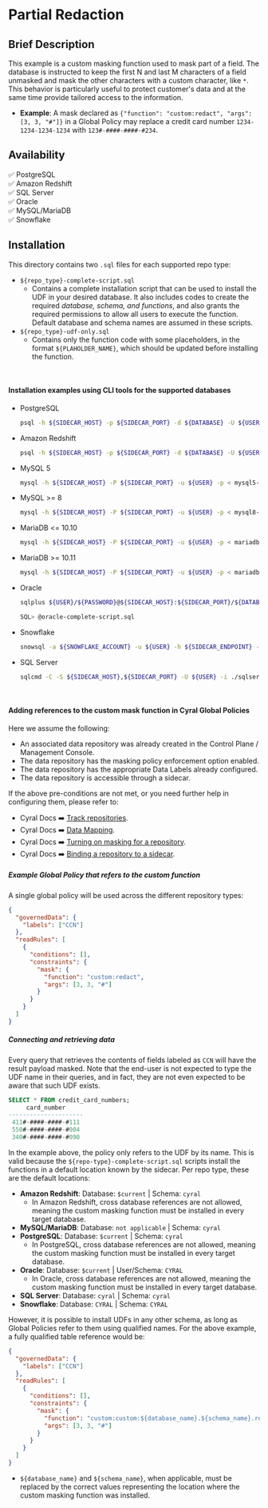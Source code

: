 # Partial Redaction


Brief Description
-----------------
This example is a custom masking function used to mask part of a field. The database is instructed to keep the first N and last M characters of a field unmasked and mask the other characters with a custom character, like `*`. This behavior is particularly useful to protect customer's data and at the same time provide tailored access to the information.

* **Example**: A mask declared as `{"function": "custom:redact", "args": [3, 3, "#"]}` in a Global Policy may replace a credit card number `1234-1234-1234-1234` with `123#-####-####-#234`.


Availability
------------

:white_check_mark: PostgreSQL <br> :white_check_mark: Amazon Redshift <br>  :white_check_mark: SQL Server <br> :white_check_mark: Oracle <br> :white_check_mark: MySQL/MariaDB <br> :white_check_mark: Snowflake

Installation
------------

This directory contains two `.sql` files for each supported repo type:
* `${repo_type}-complete-script.sql`
  * Contains a complete installation script that can be used to install the UDF in your desired database. It also includes codes to create the required *database, schema, and functions*, and also grants the required permissions to allow all users to execute the function. Default database and schema names are assumed in these scripts.
* `${repo_type}-udf-only.sql`
  * Contains only the function code with some placeholders, in the format `${PLAHOLDER_NAME}`, which should be updated before installing the function.

<br>

#### Installation examples using CLI tools for the supported databases
* PostgreSQL 
  ```sh
  psql -h ${SIDECAR_HOST} -p ${SIDECAR_PORT} -d ${DATABASE} -U ${USER} -f ./postgresql-complete-script.sql
  ```
* Amazon Redshift
  ```sh
  psql -h ${SIDECAR_HOST} -p ${SIDECAR_PORT} -d ${DATABASE} -U ${USER} -f ./redshift-complete-script.sql
  ```
* MySQL 5
  ```sh
  mysql -h ${SIDECAR_HOST} -P ${SIDECAR_PORT} -u ${USER} -p < mysql5-complete-script.sql
  ```
* MySQL >= 8
  ```sh
  mysql -h ${SIDECAR_HOST} -P ${SIDECAR_PORT} -u ${USER} -p < mysql8-complete-script.sql
  ```
* MariaDB <= 10.10
  ```sh
  mysql -h ${SIDECAR_HOST} -P ${SIDECAR_PORT} -u ${USER} -p < mariadb10.10-complete-script.sql
  ```
* MariaDB >= 10.11
  ```sh
  mysql -h ${SIDECAR_HOST} -P ${SIDECAR_PORT} -u ${USER} -p < mariadb10.11-complete-script.sql
  ```
* Oracle
  ```sh
  sqlplus ${USER}/${PASSWORD}@${SIDECAR_HOST}:${SIDECAR_PORT}/${DATABASE}

  SQL> @oracle-complete-script.sql
  ```
* Snowflake
  ```sh
  snowsql -a ${SNOWFLAKE_ACCOUNT} -u ${USER} -h ${SIDECAR_ENDPOINT} -p ${SIDECAR_PORT} -w ${WAREHOUSE} -f ./snowflake-complete-script.sql
  ```
* SQL Server
  ```sh
  sqlcmd -C -S ${SIDECAR_HOST},${SIDECAR_PORT} -U ${USER} -i ./sqlserver-complete-script.sql
  ```
<br>

#### Adding references to the custom mask function in Cyral Global Policies


Here we assume the following:
  * An associated data repository was already created in the Control Plane / Management Console.
  * The data repository has the masking policy enforcement option enabled.
  * The data repository has the appropriate Data Labels already configured.
  * The data repository is accessible through a sidecar.

If the above pre-conditions are not met, or you need further help in configuring them, please refer to:
* Cyral Docs :arrow_right: [Track repositories](https://cyral.com/docs/manage-repositories/repo-track).
* Cyral Docs :arrow_right: [Data Mapping](https://cyral.com/docs/policy/datamap).
* Cyral Docs :arrow_right: [Turning on masking for a repository](https://cyral.com/docs/using-cyral/masking/#turn-on-masking-for-the-repository-in-cyral).
* Cyral Docs :arrow_right: [Binding a repository to a sidecar](https://cyral.com/docs/sidecars/sidecar-bind-repo).

##### Example Global Policy that refers to the custom function

A single global policy will be used across the different repository types: 
```json
{
  "governedData": {
    "labels": ["CCN"]
  },
  "readRules": [
    {
      "conditions": [],
      "constraints": {
        "mask": {
          "function": "custom:redact",
          "args": [3, 3, "#"]
        }
      }
    }
  ]
}
```

##### Connecting and retrieving data

Every query that retrieves the contents of fields labeled as `CCN` will have the result payload masked. Note that the end-user is not expected to type the UDF name in their queries, and in fact, they are not even expected to be aware that such UDF exists.

```sql
SELECT * FROM credit_card_numbers;
     card_number     
---------------------
 411#-####-####-#111
 550#-####-####-#004
 340#-####-####-#090
```

In the example above, the policy only refers to the UDF by its name. This is valid because the `${repo-type}-complete-script.sql` scripts install the functions in a default location known by the sidecar. Per repo type, these are the default locations:
  * **Amazon Redshift**:  Database: `$current` | Schema: `cyral`
    * In Amazon Redshift, cross database references are not allowed, meaning the custom masking function must be installed in every target database.
  * **MySQL/MariaDB**: Database: `not applicable` | Schema: `cyral`
  * **PostgreSQL**:  Database: `$current` | Schema: `cyral`
    * In PostgreSQL, cross database references are not allowed, meaning the custom masking function must be installed in every target database.
  * **Oracle**:  Database: `$current` | User/Schema: `CYRAL`
    * In Oracle, cross database references are not allowed, meaning the custom masking function must be installed in every target database.
  * **SQL Server**:  Database: `cyral` | Schema: `cyral`
  * **Snowflake**:  Database: `CYRAL` | Schema: `CYRAL`

However, it is possible to install UDFs in any other schema, as long as Global Policies refer to them using qualified names. For the above example, a fully qualified table
reference would be:

```json
{
  "governedData": {
    "labels": ["CCN"]
  },
  "readRules": [
    {
      "conditions": [],
      "constraints": {
        "mask": {
          "function": "custom:custom:${database_name}.${schema_name}.redact",
          "args": [3, 3, "#"]
        }
      }
    }
  ]
}
```

* `${database_name}` and `${schema_name}`, when applicable, must be replaced by the correct values representing the location where the custom masking function was installed.
